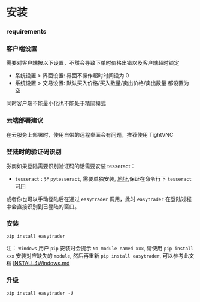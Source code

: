 # 安装

### requirements

### 客户端设置

需要对客户端按以下设置，不然会导致下单时价格出错以及客户端超时锁定

* 系统设置 > 界面设置: 界面不操作超时时间设为 0
* 系统设置 > 交易设置: 默认买入价格/买入数量/卖出价格/卖出数量 都设置为 空

同时客户端不能最小化也不能处于精简模式

### 云端部署建议

在云服务上部署时，使用自带的远程桌面会有问题，推荐使用 TightVNC

### 登陆时的验证码识别

券商如果登陆需要识别验证码的话需要安装 tesseract：

* `tesseract` : 非 `pytesseract`, 需要单独安装, [地址](https://github.com/tesseract-ocr/tesseract/wiki),保证在命令行下 `tesseract` 可用

或者你也可以手动登陆后在通过 `easytrader` 调用，此时 `easytrader` 在登陆过程中会直接识别到已登陆的窗口。

### 安装

```shell
pip install easytrader
```

注： `Windows` 用户 `pip` 安装时会提示 `No module named xxx`, 请使用 `pip install xxx` 安装对应缺失的 `module`, 然后再重新 `pip install easytrader`, 可以参考此文档 [INSTALL4Windows.md](other/INSTALL4Windows.md)

### 升级

```shell
pip install easytrader -U
```


